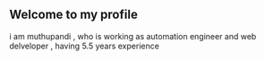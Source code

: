## Welcome to my profile 

i am muthupandi , who is working as automation engineer and web delveloper , having 5.5 years experience  

